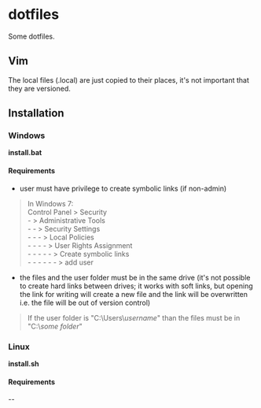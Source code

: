# dotfiles
Some dotfiles.

## Vim ##
The local files (.local) are just copied to their places, it's not important that they are versioned.

## Installation ##

### Windows ###
__install.bat__

#### Requirements ####
* user must have privilege to create symbolic links (if non-admin)  
> In Windows 7:  
> Control Panel
> \> Security  
> \- \> Administrative Tools  
> \- - \> Security Settings  
> \- - - \> Local Policies  
> \- - - - \> User Rights Assignment  
> \- - - - - \> Create symbolic links  
> \- - - - - - \> add user  

* the files and the user folder must be in the same drive (it's not possible to create hard links between drives; it works with soft links, but opening the link for writing will create a new file and the link will be overwritten i.e. the file will be out of version control)
> If the user folder is "C:\Users\\_username_" than the files must be in "C:\\_some folder_"

### Linux ###
__install.sh__

#### Requirements ####
--

